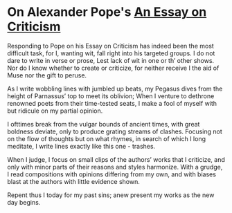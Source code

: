 # On Alexander Pope's [An Essay on Criticism](https://www.poetryfoundation.org/articles/69379/an-essay-on-criticism)

Responding to Pope on his Essay on Criticism has indeed been the most difficult task, for I, wanting wit, fall right into his targeted groups.
I do not dare to write in verse or prose, Lest lack of wit in one or th’ other shows.
Nor do I know whether to create or criticize, for neither receive I the aid of Muse nor the gift to peruse.

As I write wobbling lines with jumbled up beats, my Pegasus dives from the height of Parnassus’ top to meet its oblivion;
When I venture to dethrone renowned poets from their time-tested seats, I make a fool of myself with but ridicule on my partial opinion.

I ofttimes break from the vulgar bounds of ancient times, with great boldness deviate, only to produce grating streams of clashes.
Focusing not on the flow of thoughts but on what rhymes, in search of which I long meditate, I write lines exactly like this one - trashes.

When I judge, I focus on small clips of the authors’ works that I criticize, and only with minor parts of their reasons and styles harmonize.
With a grudge, I read compositions with opinions differing from my own, and with biases blast at the authors with little evidence shown.

Repent thus I today for my past sins; anew present my works as the new day begins.
